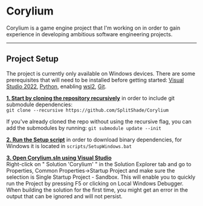 
# Corylium
Corylium is a game engine project that I'm working on in order to gain experience in developing ambitious software engineering projects.
***
## Project Setup
The project is currently only available on Windows devices. There are some prerequisites that will need to be installed before getting started: [Visual Studio 2022](https://visualstudio.microsoft.com/vs/community/), [Python](https://www.python.org/downloads/), enabling [wsl2](https://learn.microsoft.com/en-us/windows/wsl/install), [Git](https://git-scm.com/downloads).

<ins>**1. Start by cloning the repository recursively**</ins> in order to include git submodule dependencies:\
`git clone --recursive https://github.com/SplitShade/Corylium`

If you've already cloned the repo without using the recursive flag, you can add the submodules by running: `git submodule update --init`

<ins>**2. Run the Setup script**</ins> in order to download binary dependencies, for Windows it is located in `scripts/SetupWindows.bat`

<ins>**3. Open Corylium.sln using Visual Studio**</ins> \
Right-click on " Solution 'Corylium' " in the Solution Explorer tab and go to Properties, Common Properties->Startup Project and make sure the selection is Single Startup Project - Sandbox. This will enable you to quickly run the Project by pressing F5 or clicking on Local Windows Debugger.
When building the solution for the first time, you might get an error in the output that can be ignored and will not persist.
